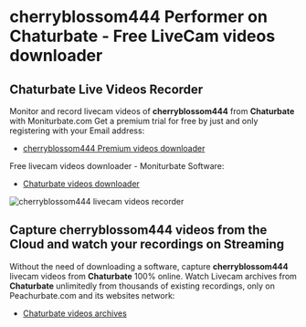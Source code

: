 # cherryblossom444 Performer on Chaturbate - Free LiveCam videos downloader

## Chaturbate Live Videos Recorder

Monitor and record livecam videos of **cherryblossom444** from **Chaturbate** with Moniturbate.com
Get a premium trial for free by just and only registering with your Email address:
* [cherryblossom444 Premium videos downloader](https://moniturbate.com/request-demo-licence-key.html)

Free livecam videos downloader - Moniturbate Software:
* [Chaturbate videos downloader](https://moniturbate.com/moniturbate-download-software.html)

![cherryblossom444 livecam videos recorder](https://peachurnet.com/templates/moniturbate-software.png)


## Capture cherryblossom444 videos from the Cloud and watch your recordings on Streaming

Without the need of downloading a software, capture **cherryblossom444** livecam videos from **Chaturbate** 100% online.
Watch Livecam archives from **Chaturbate** unlimitedly from thousands of existing recordings, only on Peachurbate.com and its websites network:
* [Chaturbate videos archives](https://peachurnet.com/)